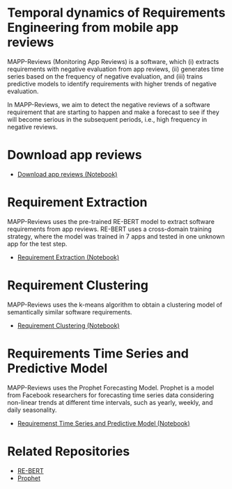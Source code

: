 # Temporal dynamics of Requirements Engineering from mobile app reviews

MAPP-Reviews (Monitoring App Reviews) is a software, which (i) extracts requirements with negative evaluation from app reviews, (ii) generates time series based on the frequency of negative evaluation, and (iii) trains predictive models to identify requirements with higher trends of negative evaluation.

In MAPP-Reviews, we aim to detect the negative reviews of a software requirement that are starting to happen and make a forecast to see if they will become serious in the subsequent periods, i.e., high frequency in negative reviews. 

# Download app reviews

* [Download app reviews (Notebook)](https://github.com/vitormesaque/mapp-reviews/blob/d200f450d8939cbc86c0ec07f70cd83fb2671a2f/Mapp_Reviews_Web_Crawler.ipynb)

# Requirement Extraction
MAPP-Reviews uses the pre-trained RE-BERT model to extract software requirements from app reviews. RE-BERT uses a cross-domain training strategy, where the model was trained in 7 apps and tested in one unknown app for the test step.
* [Requirement Extraction (Notebook)](https://github.com/vitormesaque/mapp-reviews/blob/bbcb5b519f221b867202330b2d10dde197563b42/MAPP_Reviews_Requirement_Extraction_RE_BERT.ipynb)

# Requirement Clustering
MAPP-Reviews uses the k-means algorithm to obtain a clustering model of semantically similar software requirements.
* [Requirement Clustering (Notebook)](https://github.com/vitormesaque/mapp-reviews/blob/9813cbdf3e7358e6ed85d70b5d6d730cb1e8144f/Requirement_Clustering.ipynb)


# Requirements Time Series and Predictive Model
MAPP-Reviews uses the Prophet Forecasting Model. Prophet is a model from Facebook researchers for forecasting time series data considering non-linear trends at different time intervals, such as yearly, weekly, and daily seasonality.
* [Requiremenst Time Series and Predictive Model (Notebook)](https://github.com/vitormesaque/mapp-reviews/blob/bfcd5b5f19ea63c9d9670bbc2914c4eac3f28138/Time_Series_by_Week_and_App_Changepoints.ipynb)


# Related Repositories

* [RE-BERT](https://github.com/adailtonaraujo/RE-BERT)
* [Prophet](https://github.com/facebook/prophet)
